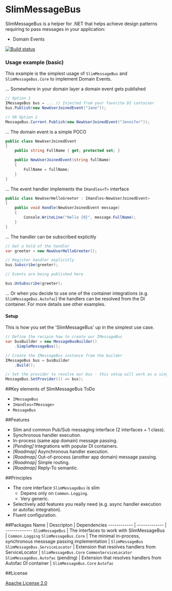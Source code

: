 # SlimMessageBus

SlimMessageBus is a helper for .NET that helps achieve design patterns requiring to pass messages in your application:
* Domain Events

[![Build status](https://ci.appveyor.com/api/projects/status/6ppr19du717spq3s/branch/develop?svg=true)](https://ci.appveyor.com/project/zarusz/slimmessagebus/branch/develop)

### Usage example (basic)

This example is the simplest usage of `SlimMessageBus` and `SlimMessageBus.Core` to implement Domain Events.

... Somewhere in your domain layer a domain event gets published

```cs
// Option 1
IMessageBus bus = ... // Injected from your favorite DI container
bus.Publish(new NewUserJoinedEvent("Jane"));

// OR Option 2
MessageBus.Current.Publish(new NewUserJoinedEvent("Jennifer"));
```

... The domain event is a simple POCO

```cs
public class NewUserJoinedEvent
{
	public string FullName { get; protected set; }

	public NewUserJoinedEvent(string fullName)
	{
		FullName = fullName;
	}
}
```

... The event handler implements the `IHandles<T>` interface

```cs
public class NewUserHelloGreeter : IHandles<NewUserJoinedEvent>
{
    public void Handle(NewUserJoinedEvent message)
    {
        Console.WriteLine("Hello {0}", message.FullName);
    }
}
```

... The handler can be subscribed explicitly

```cs
// Get a hold of the handler
var greeter = new NewUserHelloGreeter();

// Register handler explicitly
bus.Subscribe(greeter);

// Events are being published here 

bus.UnSubscribe(greeter);
```

... Or when you decide to use one of the container integrations  (e.g. `SlimMessageBus.Autofac`) the handlers can be resolved from the DI container. For more details see other examples.

#### Setup

This is how you set the 'SlimMessageBus' up in the simplest use case.

```cs
// Define the recipie how to create our IMessageBus
var busBuilder = new MessageBusBuilder()
    .SimpleMessageBus();

// Create the IMessageBus instance from the builder
IMessageBus bus = busBuilder
    .Build();

// Set the provider to resolve our bus - this setup will work as a singleton.
MessageBus.SetProvider(() => bus);
```

##Key elements of SlimMessageBus
ToDo
* `IMessageBus`
* `IHandles<TMessage>`
* `MessageBus`

##Features
* Slim and common Pub/Sub messaging interface (2 interfaces + 1 class).
* Synchronous handler execution.
* In-process (same app domain) message passing.
* *[Pending]* Integrations with popular DI containers.
* *[Roadmap]* Asynchronous handler execution.
* *[Roadmap]* Out-of-process (another app domain) message passing.
* *[Roadmap]* Simple routing.
* *[Roadmap]* Reply-To semantic.

##Principles
* The core interface `SlimMessageBus` is slim
  * Depens only on `Common.Logging`.
  * Very generic.
* Selectively add features you really need (e.g. async handler execution or autofac integration).
* Fluent configuration.

##Packages
Name | Descripton | Dependencies
------------ | ------------- | -------------
`SlimMessageBus` | The interfaces to work with SlimMessageBus | `Common.Logging`
`SlimMessageBus.Core` | The minimal in-process, synchronous messsage passing implementation | `SlimMessageBus`
`SlimMessageBus.ServiceLocator` | Extension that resolves handlers from ServiceLocator | `SlimMessageBus.Core` `CommonServiceLocator`
`SlimMessageBus.Autofac` (pending) | Extension that resolves handlers from Autofac DI container | `SlimMessageBus.Core` `Autofac`

##License

[Apache License 2.0](http://www.apache.org/licenses/LICENSE-2.0)
